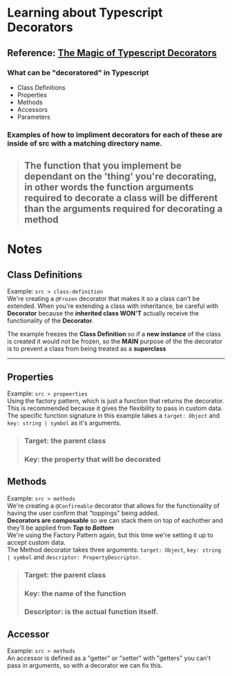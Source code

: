 # Learning about Typescript Decorators

## Reference: [The Magic of Typescript Decorators](https://www.youtube.com/watch?v=O6A-u_FoEX8)

### What can be "decoratored" in Typescript
- Class Definitions
- Properties
- Methods
- Accessors
- Parameters

### Examples of how to impliment decorators for each of these are inside of src with a matching directory name.

> ## The function that you implement be dependant on the 'thing' you're decorating, in other words the function arguments required to decorate a class will be different than the arguments required for decorating a method

# Notes
## Class Definitions

Example: `src > class-definition` <br>
We're creating a `@Frozen` decorator that makes it so a class can't be extended.
When you're extending a class with inheritance, be careful with __Decorator__ because the __inherited class WON'T__  actually receive the functionality of the __Decorator__.

The example freezes the __Class Definition__ so if a __new instance__ of the class is created it would not be frozen, so the __MAIN__ purpose of the the decorator is to prevent a class from being treated as a __superclass__

---
## Properties
Example: `src > propeerties` <br>
Using the factory pattern, which is just a function that returns the decorator. This is recommended because it gives the flexibility to pass in custom data. The specific function signature in this example takes a `target: Object` and `key: string | symbol` as it's arguments.

> ### __Target:__ the parent class <br>
> ### __Key:__ the property that will be decorated

## Methods
Example: `src > methods` <br>
We're creating a `@Confirmable` decorator that allows for the functionality of having the user confirm that "toppings" being added. <br>
__Decorators are composable__ so we can stack them on top of eachother and they'll be applied from ***Top to Bottom*** <br>
We're using the Factory Pattern again, but this time we're setting it up to accept custom data. <br>
The Method decorator takes three arguments: `target: Object`, `key: string | symbol` and `descriptor: PropertyDescriptor`.

> ### __Target:__ the parent class <br>
> ### __Key:__ the name of the function <br>
> ### __Descriptor:__ is the actual function itself. <br>

## Accessor
Example: `src > methods` <br>
An accessor is defined as a "getter" or "setter" with "getters" you can't pass in arguments, so with a decorator we can fix this.